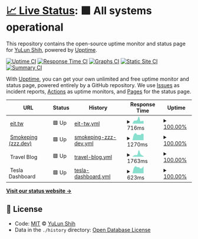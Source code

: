# [📈 Live Status](https://up.zzz.dev): <!--live status--> **🟩 All systems operational**

This repository contains the open-source uptime monitor and status page for [YuLun Shih](http://yulun.me), powered by [Upptime](https://github.com/upptime/upptime).

[![Uptime CI](https://github.com/koj-co/upptime/workflows/Uptime%20CI/badge.svg)](https://github.com/koj-co/upptime/actions?query=workflow%3A%22Uptime+CI%22)
[![Response Time CI](https://github.com/koj-co/upptime/workflows/Response%20Time%20CI/badge.svg)](https://github.com/koj-co/upptime/actions?query=workflow%3A%22Response+Time+CI%22)
[![Graphs CI](https://github.com/koj-co/upptime/workflows/Graphs%20CI/badge.svg)](https://github.com/koj-co/upptime/actions?query=workflow%3A%22Graphs+CI%22)
[![Static Site CI](https://github.com/koj-co/upptime/workflows/Static%20Site%20CI/badge.svg)](https://github.com/koj-co/upptime/actions?query=workflow%3A%22Static+Site+CI%22)
[![Summary CI](https://github.com/koj-co/upptime/workflows/Summary%20CI/badge.svg)](https://github.com/koj-co/upptime/actions?query=workflow%3A%22Summary+CI%22)

With [Upptime](https://upptime.js.org), you can get your own unlimited and free uptime monitor and status page, powered entirely by a GitHub repository. We use [Issues](https://github.com/imZack/up.zzz.dev/issues) as incident reports, [Actions](https://github.com/imZack/up.zzz.dev/actions) as uptime monitors, and [Pages](https://up.zzz.dev) for the status page.

<!--start: status pages-->
<!-- This summary is generated by Upptime (https://github.com/upptime/upptime) -->
<!-- Do not edit this manually, your changes will be overwritten -->
<!-- prettier-ignore -->
| URL | Status | History | Response Time | Uptime |
| --- | ------ | ------- | ------------- | ------ |
| <img alt="" src="https://favicons.githubusercontent.com/eit.tw" height="13"> [eit.tw](https://eit.tw) | 🟩 Up | [eit-tw.yml](https://github.com/imZack/up.zzz.dev/commits/master/history/eit-tw.yml) | <details><summary><img alt="Response time graph" src="./graphs/eit-tw/response-time-week.png" height="20"> 716ms</summary><br><a href="https://up.zzz.dev/history/eit-tw"><img alt="Response time 631" src="https://img.shields.io/endpoint?url=https%3A%2F%2Fraw.githubusercontent.com%2FimZack%2Fup.zzz.dev%2Fmaster%2Fapi%2Feit-tw%2Fresponse-time.json"></a><br><a href="https://up.zzz.dev/history/eit-tw"><img alt="24-hour response time 506" src="https://img.shields.io/endpoint?url=https%3A%2F%2Fraw.githubusercontent.com%2FimZack%2Fup.zzz.dev%2Fmaster%2Fapi%2Feit-tw%2Fresponse-time-day.json"></a><br><a href="https://up.zzz.dev/history/eit-tw"><img alt="7-day response time 716" src="https://img.shields.io/endpoint?url=https%3A%2F%2Fraw.githubusercontent.com%2FimZack%2Fup.zzz.dev%2Fmaster%2Fapi%2Feit-tw%2Fresponse-time-week.json"></a><br><a href="https://up.zzz.dev/history/eit-tw"><img alt="30-day response time 666" src="https://img.shields.io/endpoint?url=https%3A%2F%2Fraw.githubusercontent.com%2FimZack%2Fup.zzz.dev%2Fmaster%2Fapi%2Feit-tw%2Fresponse-time-month.json"></a><br><a href="https://up.zzz.dev/history/eit-tw"><img alt="1-year response time 631" src="https://img.shields.io/endpoint?url=https%3A%2F%2Fraw.githubusercontent.com%2FimZack%2Fup.zzz.dev%2Fmaster%2Fapi%2Feit-tw%2Fresponse-time-year.json"></a></details> | <details><summary><a href="https://up.zzz.dev/history/eit-tw">100.00%</a></summary><a href="https://up.zzz.dev/history/eit-tw"><img alt="All-time uptime 100.00%" src="https://img.shields.io/endpoint?url=https%3A%2F%2Fraw.githubusercontent.com%2FimZack%2Fup.zzz.dev%2Fmaster%2Fapi%2Feit-tw%2Fuptime.json"></a><br><a href="https://up.zzz.dev/history/eit-tw"><img alt="24-hour uptime 100.00%" src="https://img.shields.io/endpoint?url=https%3A%2F%2Fraw.githubusercontent.com%2FimZack%2Fup.zzz.dev%2Fmaster%2Fapi%2Feit-tw%2Fuptime-day.json"></a><br><a href="https://up.zzz.dev/history/eit-tw"><img alt="7-day uptime 100.00%" src="https://img.shields.io/endpoint?url=https%3A%2F%2Fraw.githubusercontent.com%2FimZack%2Fup.zzz.dev%2Fmaster%2Fapi%2Feit-tw%2Fuptime-week.json"></a><br><a href="https://up.zzz.dev/history/eit-tw"><img alt="30-day uptime 100.00%" src="https://img.shields.io/endpoint?url=https%3A%2F%2Fraw.githubusercontent.com%2FimZack%2Fup.zzz.dev%2Fmaster%2Fapi%2Feit-tw%2Fuptime-month.json"></a><br><a href="https://up.zzz.dev/history/eit-tw"><img alt="1-year uptime 100.00%" src="https://img.shields.io/endpoint?url=https%3A%2F%2Fraw.githubusercontent.com%2FimZack%2Fup.zzz.dev%2Fmaster%2Fapi%2Feit-tw%2Fuptime-year.json"></a></details>
| <img alt="" src="https://favicons.githubusercontent.com/smokeping.zzz.dev" height="13"> [Smokeping (zzz.dev)](https://smokeping.zzz.dev/smokeping/) | 🟩 Up | [smokeping-zzz-dev.yml](https://github.com/imZack/up.zzz.dev/commits/master/history/smokeping-zzz-dev.yml) | <details><summary><img alt="Response time graph" src="./graphs/smokeping-zzz-dev/response-time-week.png" height="20"> 1270ms</summary><br><a href="https://up.zzz.dev/history/smokeping-zzz-dev"><img alt="Response time 1273" src="https://img.shields.io/endpoint?url=https%3A%2F%2Fraw.githubusercontent.com%2FimZack%2Fup.zzz.dev%2Fmaster%2Fapi%2Fsmokeping-zzz-dev%2Fresponse-time.json"></a><br><a href="https://up.zzz.dev/history/smokeping-zzz-dev"><img alt="24-hour response time 1245" src="https://img.shields.io/endpoint?url=https%3A%2F%2Fraw.githubusercontent.com%2FimZack%2Fup.zzz.dev%2Fmaster%2Fapi%2Fsmokeping-zzz-dev%2Fresponse-time-day.json"></a><br><a href="https://up.zzz.dev/history/smokeping-zzz-dev"><img alt="7-day response time 1270" src="https://img.shields.io/endpoint?url=https%3A%2F%2Fraw.githubusercontent.com%2FimZack%2Fup.zzz.dev%2Fmaster%2Fapi%2Fsmokeping-zzz-dev%2Fresponse-time-week.json"></a><br><a href="https://up.zzz.dev/history/smokeping-zzz-dev"><img alt="30-day response time 1250" src="https://img.shields.io/endpoint?url=https%3A%2F%2Fraw.githubusercontent.com%2FimZack%2Fup.zzz.dev%2Fmaster%2Fapi%2Fsmokeping-zzz-dev%2Fresponse-time-month.json"></a><br><a href="https://up.zzz.dev/history/smokeping-zzz-dev"><img alt="1-year response time 1273" src="https://img.shields.io/endpoint?url=https%3A%2F%2Fraw.githubusercontent.com%2FimZack%2Fup.zzz.dev%2Fmaster%2Fapi%2Fsmokeping-zzz-dev%2Fresponse-time-year.json"></a></details> | <details><summary><a href="https://up.zzz.dev/history/smokeping-zzz-dev">100.00%</a></summary><a href="https://up.zzz.dev/history/smokeping-zzz-dev"><img alt="All-time uptime 100.00%" src="https://img.shields.io/endpoint?url=https%3A%2F%2Fraw.githubusercontent.com%2FimZack%2Fup.zzz.dev%2Fmaster%2Fapi%2Fsmokeping-zzz-dev%2Fuptime.json"></a><br><a href="https://up.zzz.dev/history/smokeping-zzz-dev"><img alt="24-hour uptime 100.00%" src="https://img.shields.io/endpoint?url=https%3A%2F%2Fraw.githubusercontent.com%2FimZack%2Fup.zzz.dev%2Fmaster%2Fapi%2Fsmokeping-zzz-dev%2Fuptime-day.json"></a><br><a href="https://up.zzz.dev/history/smokeping-zzz-dev"><img alt="7-day uptime 100.00%" src="https://img.shields.io/endpoint?url=https%3A%2F%2Fraw.githubusercontent.com%2FimZack%2Fup.zzz.dev%2Fmaster%2Fapi%2Fsmokeping-zzz-dev%2Fuptime-week.json"></a><br><a href="https://up.zzz.dev/history/smokeping-zzz-dev"><img alt="30-day uptime 100.00%" src="https://img.shields.io/endpoint?url=https%3A%2F%2Fraw.githubusercontent.com%2FimZack%2Fup.zzz.dev%2Fmaster%2Fapi%2Fsmokeping-zzz-dev%2Fuptime-month.json"></a><br><a href="https://up.zzz.dev/history/smokeping-zzz-dev"><img alt="1-year uptime 100.00%" src="https://img.shields.io/endpoint?url=https%3A%2F%2Fraw.githubusercontent.com%2FimZack%2Fup.zzz.dev%2Fmaster%2Fapi%2Fsmokeping-zzz-dev%2Fuptime-year.json"></a></details>
| <img alt="" src="https://favicons.githubusercontent.com/null" height="13"> Travel Blog | 🟩 Up | [travel-blog.yml](https://github.com/imZack/up.zzz.dev/commits/master/history/travel-blog.yml) | <details><summary><img alt="Response time graph" src="./graphs/travel-blog/response-time-week.png" height="20"> 1763ms</summary><br><a href="https://up.zzz.dev/history/travel-blog"><img alt="Response time 1051" src="https://img.shields.io/endpoint?url=https%3A%2F%2Fraw.githubusercontent.com%2FimZack%2Fup.zzz.dev%2Fmaster%2Fapi%2Ftravel-blog%2Fresponse-time.json"></a><br><a href="https://up.zzz.dev/history/travel-blog"><img alt="24-hour response time 685" src="https://img.shields.io/endpoint?url=https%3A%2F%2Fraw.githubusercontent.com%2FimZack%2Fup.zzz.dev%2Fmaster%2Fapi%2Ftravel-blog%2Fresponse-time-day.json"></a><br><a href="https://up.zzz.dev/history/travel-blog"><img alt="7-day response time 1763" src="https://img.shields.io/endpoint?url=https%3A%2F%2Fraw.githubusercontent.com%2FimZack%2Fup.zzz.dev%2Fmaster%2Fapi%2Ftravel-blog%2Fresponse-time-week.json"></a><br><a href="https://up.zzz.dev/history/travel-blog"><img alt="30-day response time 1175" src="https://img.shields.io/endpoint?url=https%3A%2F%2Fraw.githubusercontent.com%2FimZack%2Fup.zzz.dev%2Fmaster%2Fapi%2Ftravel-blog%2Fresponse-time-month.json"></a><br><a href="https://up.zzz.dev/history/travel-blog"><img alt="1-year response time 1051" src="https://img.shields.io/endpoint?url=https%3A%2F%2Fraw.githubusercontent.com%2FimZack%2Fup.zzz.dev%2Fmaster%2Fapi%2Ftravel-blog%2Fresponse-time-year.json"></a></details> | <details><summary><a href="https://up.zzz.dev/history/travel-blog">100.00%</a></summary><a href="https://up.zzz.dev/history/travel-blog"><img alt="All-time uptime 100.00%" src="https://img.shields.io/endpoint?url=https%3A%2F%2Fraw.githubusercontent.com%2FimZack%2Fup.zzz.dev%2Fmaster%2Fapi%2Ftravel-blog%2Fuptime.json"></a><br><a href="https://up.zzz.dev/history/travel-blog"><img alt="24-hour uptime 100.00%" src="https://img.shields.io/endpoint?url=https%3A%2F%2Fraw.githubusercontent.com%2FimZack%2Fup.zzz.dev%2Fmaster%2Fapi%2Ftravel-blog%2Fuptime-day.json"></a><br><a href="https://up.zzz.dev/history/travel-blog"><img alt="7-day uptime 100.00%" src="https://img.shields.io/endpoint?url=https%3A%2F%2Fraw.githubusercontent.com%2FimZack%2Fup.zzz.dev%2Fmaster%2Fapi%2Ftravel-blog%2Fuptime-week.json"></a><br><a href="https://up.zzz.dev/history/travel-blog"><img alt="30-day uptime 100.00%" src="https://img.shields.io/endpoint?url=https%3A%2F%2Fraw.githubusercontent.com%2FimZack%2Fup.zzz.dev%2Fmaster%2Fapi%2Ftravel-blog%2Fuptime-month.json"></a><br><a href="https://up.zzz.dev/history/travel-blog"><img alt="1-year uptime 100.00%" src="https://img.shields.io/endpoint?url=https%3A%2F%2Fraw.githubusercontent.com%2FimZack%2Fup.zzz.dev%2Fmaster%2Fapi%2Ftravel-blog%2Fuptime-year.json"></a></details>
| <img alt="" src="https://favicons.githubusercontent.com/null" height="13"> Tesla Dashboard | 🟩 Up | [tesla-dashboard.yml](https://github.com/imZack/up.zzz.dev/commits/master/history/tesla-dashboard.yml) | <details><summary><img alt="Response time graph" src="./graphs/tesla-dashboard/response-time-week.png" height="20"> 623ms</summary><br><a href="https://up.zzz.dev/history/tesla-dashboard"><img alt="Response time 565" src="https://img.shields.io/endpoint?url=https%3A%2F%2Fraw.githubusercontent.com%2FimZack%2Fup.zzz.dev%2Fmaster%2Fapi%2Ftesla-dashboard%2Fresponse-time.json"></a><br><a href="https://up.zzz.dev/history/tesla-dashboard"><img alt="24-hour response time 497" src="https://img.shields.io/endpoint?url=https%3A%2F%2Fraw.githubusercontent.com%2FimZack%2Fup.zzz.dev%2Fmaster%2Fapi%2Ftesla-dashboard%2Fresponse-time-day.json"></a><br><a href="https://up.zzz.dev/history/tesla-dashboard"><img alt="7-day response time 623" src="https://img.shields.io/endpoint?url=https%3A%2F%2Fraw.githubusercontent.com%2FimZack%2Fup.zzz.dev%2Fmaster%2Fapi%2Ftesla-dashboard%2Fresponse-time-week.json"></a><br><a href="https://up.zzz.dev/history/tesla-dashboard"><img alt="30-day response time 579" src="https://img.shields.io/endpoint?url=https%3A%2F%2Fraw.githubusercontent.com%2FimZack%2Fup.zzz.dev%2Fmaster%2Fapi%2Ftesla-dashboard%2Fresponse-time-month.json"></a><br><a href="https://up.zzz.dev/history/tesla-dashboard"><img alt="1-year response time 565" src="https://img.shields.io/endpoint?url=https%3A%2F%2Fraw.githubusercontent.com%2FimZack%2Fup.zzz.dev%2Fmaster%2Fapi%2Ftesla-dashboard%2Fresponse-time-year.json"></a></details> | <details><summary><a href="https://up.zzz.dev/history/tesla-dashboard">100.00%</a></summary><a href="https://up.zzz.dev/history/tesla-dashboard"><img alt="All-time uptime 100.00%" src="https://img.shields.io/endpoint?url=https%3A%2F%2Fraw.githubusercontent.com%2FimZack%2Fup.zzz.dev%2Fmaster%2Fapi%2Ftesla-dashboard%2Fuptime.json"></a><br><a href="https://up.zzz.dev/history/tesla-dashboard"><img alt="24-hour uptime 100.00%" src="https://img.shields.io/endpoint?url=https%3A%2F%2Fraw.githubusercontent.com%2FimZack%2Fup.zzz.dev%2Fmaster%2Fapi%2Ftesla-dashboard%2Fuptime-day.json"></a><br><a href="https://up.zzz.dev/history/tesla-dashboard"><img alt="7-day uptime 100.00%" src="https://img.shields.io/endpoint?url=https%3A%2F%2Fraw.githubusercontent.com%2FimZack%2Fup.zzz.dev%2Fmaster%2Fapi%2Ftesla-dashboard%2Fuptime-week.json"></a><br><a href="https://up.zzz.dev/history/tesla-dashboard"><img alt="30-day uptime 100.00%" src="https://img.shields.io/endpoint?url=https%3A%2F%2Fraw.githubusercontent.com%2FimZack%2Fup.zzz.dev%2Fmaster%2Fapi%2Ftesla-dashboard%2Fuptime-month.json"></a><br><a href="https://up.zzz.dev/history/tesla-dashboard"><img alt="1-year uptime 100.00%" src="https://img.shields.io/endpoint?url=https%3A%2F%2Fraw.githubusercontent.com%2FimZack%2Fup.zzz.dev%2Fmaster%2Fapi%2Ftesla-dashboard%2Fuptime-year.json"></a></details>

<!--end: status pages-->

[**Visit our status website →**](https://up.zzz.dev)

## 📄 License

- Code: [MIT](./LICENSE) © [YuLun Shih](http://yulun.me)
- Data in the `./history` directory: [Open Database License](https://opendatacommons.org/licenses/odbl/1-0/)
